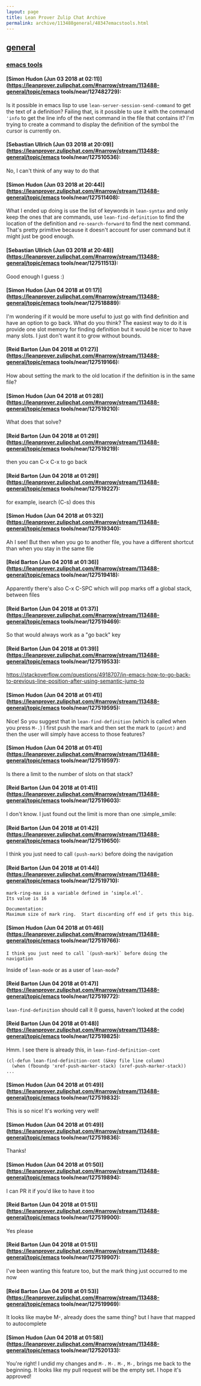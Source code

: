 ```yaml
---
layout: page
title: Lean Prover Zulip Chat Archive 
permalink: archive/113488general/48347emacstools.html
---
```


## [general](index.html)
### [emacs tools](48347emacstools.html)

#### [Simon Hudon (Jun 03 2018 at 02:11)](https://leanprover.zulipchat.com/#narrow/stream/113488-general/topic/emacs tools/near/127482729):
Is it possible in emacs lisp to use `lean-server-session-send-command` to get the text of a definition? Failing that, is it possible to use it with the command `'info` to get the line info of the next command in the file that contains it? I'm trying to create a command to display the definition of the symbol the cursor is currently on.

#### [Sebastian Ullrich (Jun 03 2018 at 20:09)](https://leanprover.zulipchat.com/#narrow/stream/113488-general/topic/emacs tools/near/127510536):
No, I can't think of any way to do that

#### [Simon Hudon (Jun 03 2018 at 20:44)](https://leanprover.zulipchat.com/#narrow/stream/113488-general/topic/emacs tools/near/127511408):
What I ended up doing is use the list of keywords in `lean-syntax` and only keep the ones that are commands, use `lean-find-definition` to find the location of the definition and `re-search-forward` to find the next command. That's pretty primitive because it doesn't account for user command but it might just be good enough.

#### [Sebastian Ullrich (Jun 03 2018 at 20:48)](https://leanprover.zulipchat.com/#narrow/stream/113488-general/topic/emacs tools/near/127511513):
Good enough I guess :)

#### [Simon Hudon (Jun 04 2018 at 01:17)](https://leanprover.zulipchat.com/#narrow/stream/113488-general/topic/emacs tools/near/127518889):
I'm wondering if it would be more useful to just go with find definition and have an option to go back. What do you think? The easiest way to do it is provide one slot memory for finding definition but it would be nicer to have many slots. I just don't want it to grow without bounds.

#### [Reid Barton (Jun 04 2018 at 01:27)](https://leanprover.zulipchat.com/#narrow/stream/113488-general/topic/emacs tools/near/127519166):
How about setting the mark to the old location if the definition is in the same file?

#### [Simon Hudon (Jun 04 2018 at 01:28)](https://leanprover.zulipchat.com/#narrow/stream/113488-general/topic/emacs tools/near/127519210):
What does that solve?

#### [Reid Barton (Jun 04 2018 at 01:29)](https://leanprover.zulipchat.com/#narrow/stream/113488-general/topic/emacs tools/near/127519219):
then you can C-x C-x to go back

#### [Reid Barton (Jun 04 2018 at 01:29)](https://leanprover.zulipchat.com/#narrow/stream/113488-general/topic/emacs tools/near/127519227):
for example, isearch (C-s) does this

#### [Simon Hudon (Jun 04 2018 at 01:32)](https://leanprover.zulipchat.com/#narrow/stream/113488-general/topic/emacs tools/near/127519340):
Ah I see! But then when you go to another file, you have a different shortcut than when you stay in the same file

#### [Reid Barton (Jun 04 2018 at 01:36)](https://leanprover.zulipchat.com/#narrow/stream/113488-general/topic/emacs tools/near/127519418):
Apparently there's also C-x C-SPC which will pop marks off a global stack, between files

#### [Reid Barton (Jun 04 2018 at 01:37)](https://leanprover.zulipchat.com/#narrow/stream/113488-general/topic/emacs tools/near/127519469):
So that would always work as a "go back" key

#### [Reid Barton (Jun 04 2018 at 01:39)](https://leanprover.zulipchat.com/#narrow/stream/113488-general/topic/emacs tools/near/127519533):
https://stackoverflow.com/questions/4918707/in-emacs-how-to-go-back-to-previous-line-position-after-using-semantic-jump-to

#### [Simon Hudon (Jun 04 2018 at 01:41)](https://leanprover.zulipchat.com/#narrow/stream/113488-general/topic/emacs tools/near/127519595):
Nice! So you suggest that in `lean-find-definition` (which is called when you press `M-.`) I first push the mark and then set the mark to `(point)` and then the user will simply have access to those features?

#### [Simon Hudon (Jun 04 2018 at 01:41)](https://leanprover.zulipchat.com/#narrow/stream/113488-general/topic/emacs tools/near/127519597):
Is there a limit to the number of slots on that stack?

#### [Reid Barton (Jun 04 2018 at 01:41)](https://leanprover.zulipchat.com/#narrow/stream/113488-general/topic/emacs tools/near/127519603):
I don't know. I just found out the limit is more than one :simple_smile:

#### [Reid Barton (Jun 04 2018 at 01:42)](https://leanprover.zulipchat.com/#narrow/stream/113488-general/topic/emacs tools/near/127519650):
I think you just need to call `(push-mark)` before doing the navigation

#### [Reid Barton (Jun 04 2018 at 01:44)](https://leanprover.zulipchat.com/#narrow/stream/113488-general/topic/emacs tools/near/127519710):
```
mark-ring-max is a variable defined in ‘simple.el’.
Its value is 16

Documentation:
Maximum size of mark ring.  Start discarding off end if gets this big.
```

#### [Simon Hudon (Jun 04 2018 at 01:46)](https://leanprover.zulipchat.com/#narrow/stream/113488-general/topic/emacs tools/near/127519766):
```quote
I think you just need to call `(push-mark)` before doing the navigation
```
Inside of `lean-mode` or as a user of `lean-mode`?

#### [Reid Barton (Jun 04 2018 at 01:47)](https://leanprover.zulipchat.com/#narrow/stream/113488-general/topic/emacs tools/near/127519772):
`lean-find-definition` should call it (I guess, haven't looked at the code)

#### [Reid Barton (Jun 04 2018 at 01:48)](https://leanprover.zulipchat.com/#narrow/stream/113488-general/topic/emacs tools/near/127519825):
Hmm. I see there is already this, in `lean-find-definition-cont`
```elisp
(cl-defun lean-find-definition-cont (&key file line column)
  (when (fboundp 'xref-push-marker-stack) (xref-push-marker-stack))
...
```

#### [Simon Hudon (Jun 04 2018 at 01:49)](https://leanprover.zulipchat.com/#narrow/stream/113488-general/topic/emacs tools/near/127519832):
This is so nice! It's working very well!

#### [Simon Hudon (Jun 04 2018 at 01:49)](https://leanprover.zulipchat.com/#narrow/stream/113488-general/topic/emacs tools/near/127519836):
Thanks!

#### [Simon Hudon (Jun 04 2018 at 01:50)](https://leanprover.zulipchat.com/#narrow/stream/113488-general/topic/emacs tools/near/127519894):
I can PR it if you'd like to have it too

#### [Reid Barton (Jun 04 2018 at 01:51)](https://leanprover.zulipchat.com/#narrow/stream/113488-general/topic/emacs tools/near/127519900):
Yes please

#### [Reid Barton (Jun 04 2018 at 01:51)](https://leanprover.zulipchat.com/#narrow/stream/113488-general/topic/emacs tools/near/127519907):
I've been wanting this feature too, but the mark thing just occurred to me now

#### [Reid Barton (Jun 04 2018 at 01:53)](https://leanprover.zulipchat.com/#narrow/stream/113488-general/topic/emacs tools/near/127519969):
It looks like maybe M-, already does the same thing? but I have that mapped to autocomplete

#### [Simon Hudon (Jun 04 2018 at 01:58)](https://leanprover.zulipchat.com/#narrow/stream/113488-general/topic/emacs tools/near/127520133):
You're right! I undid my changes and `M-.` `M-.` `M-,` `M-,` brings me back to the beginning. It looks like my pull request will be the empty set. I hope it's approved!

